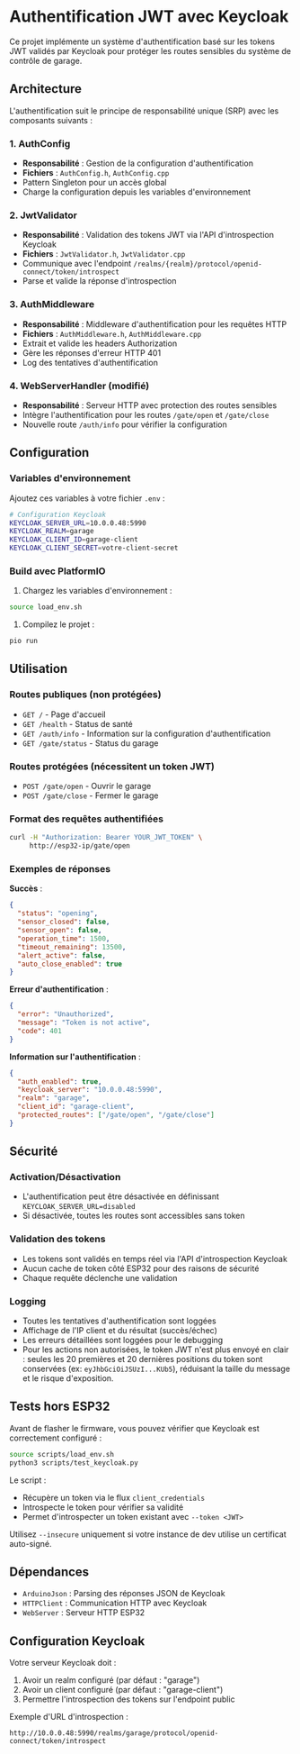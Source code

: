 # Authentification JWT avec Keycloak

Ce projet implémente un système d'authentification basé sur les tokens JWT validés par Keycloak pour protéger les routes sensibles du système de contrôle de garage.

## Architecture

L'authentification suit le principe de responsabilité unique (SRP) avec les composants suivants :

### 1. AuthConfig

- **Responsabilité** : Gestion de la configuration d'authentification
- **Fichiers** : `AuthConfig.h`, `AuthConfig.cpp`
- Pattern Singleton pour un accès global
- Charge la configuration depuis les variables d'environnement

### 2. JwtValidator  

- **Responsabilité** : Validation des tokens JWT via l'API d'introspection Keycloak
- **Fichiers** : `JwtValidator.h`, `JwtValidator.cpp`
- Communique avec l'endpoint `/realms/{realm}/protocol/openid-connect/token/introspect`
- Parse et valide la réponse d'introspection

### 3. AuthMiddleware

- **Responsabilité** : Middleware d'authentification pour les requêtes HTTP
- **Fichiers** : `AuthMiddleware.h`, `AuthMiddleware.cpp`
- Extrait et valide les headers Authorization
- Gère les réponses d'erreur HTTP 401
- Log des tentatives d'authentification

### 4. WebServerHandler (modifié)

- **Responsabilité** : Serveur HTTP avec protection des routes sensibles
- Intègre l'authentification pour les routes `/gate/open` et `/gate/close`
- Nouvelle route `/auth/info` pour vérifier la configuration

## Configuration

### Variables d'environnement

Ajoutez ces variables à votre fichier `.env` :

```bash
# Configuration Keycloak
KEYCLOAK_SERVER_URL=10.0.0.48:5990
KEYCLOAK_REALM=garage
KEYCLOAK_CLIENT_ID=garage-client
KEYCLOAK_CLIENT_SECRET=votre-client-secret
```

### Build avec PlatformIO

1. Chargez les variables d'environnement :

```bash
source load_env.sh
```

1. Compilez le projet :

```bash
pio run
```

## Utilisation

### Routes publiques (non protégées)

- `GET /` - Page d'accueil
- `GET /health` - Status de santé
- `GET /auth/info` - Information sur la configuration d'authentification
- `GET /gate/status` - Status du garage

### Routes protégées (nécessitent un token JWT)

- `POST /gate/open` - Ouvrir le garage
- `POST /gate/close` - Fermer le garage

### Format des requêtes authentifiées

```bash
curl -H "Authorization: Bearer YOUR_JWT_TOKEN" \
     http://esp32-ip/gate/open
```

### Exemples de réponses

**Succès** :

```json
{
  "status": "opening",
  "sensor_closed": false,
  "sensor_open": false,
  "operation_time": 1500,
  "timeout_remaining": 13500,
  "alert_active": false,
  "auto_close_enabled": true
}
```

**Erreur d'authentification** :

```json
{
  "error": "Unauthorized",
  "message": "Token is not active",
  "code": 401
}
```

**Information sur l'authentification** :

```json
{
  "auth_enabled": true,
  "keycloak_server": "10.0.0.48:5990",
  "realm": "garage",
  "client_id": "garage-client",
  "protected_routes": ["/gate/open", "/gate/close"]
}
```

## Sécurité

### Activation/Désactivation

- L'authentification peut être désactivée en définissant `KEYCLOAK_SERVER_URL=disabled`
- Si désactivée, toutes les routes sont accessibles sans token

### Validation des tokens

- Les tokens sont validés en temps réel via l'API d'introspection Keycloak
- Aucun cache de token côté ESP32 pour des raisons de sécurité
- Chaque requête déclenche une validation

### Logging

- Toutes les tentatives d'authentification sont loggées
- Affichage de l'IP client et du résultat (succès/échec)
- Les erreurs détaillées sont loggées pour le debugging
- Pour les actions non autorisées, le token JWT n'est plus envoyé en clair : seules les 20 premières et 20 dernières
  positions du token sont conservées (ex: `eyJhbGciOiJSUzI...KUb5`), réduisant la taille du message et le risque d'exposition.

## Tests hors ESP32

Avant de flasher le firmware, vous pouvez vérifier que Keycloak est correctement configuré :

```bash
source scripts/load_env.sh
python3 scripts/test_keycloak.py
```

Le script :

- Récupère un token via le flux `client_credentials`
- Introspecte le token pour vérifier sa validité
- Permet d'introspecter un token existant avec `--token <JWT>`

Utilisez `--insecure` uniquement si votre instance de dev utilise un certificat auto-signé.

## Dépendances

- `ArduinoJson` : Parsing des réponses JSON de Keycloak
- `HTTPClient` : Communication HTTP avec Keycloak  
- `WebServer` : Serveur HTTP ESP32

## Configuration Keycloak

Votre serveur Keycloak doit :

1. Avoir un realm configuré (par défaut : "garage")
2. Avoir un client configuré (par défaut : "garage-client")
3. Permettre l'introspection des tokens sur l'endpoint public

Exemple d'URL d'introspection :

```text
http://10.0.0.48:5990/realms/garage/protocol/openid-connect/token/introspect
```
